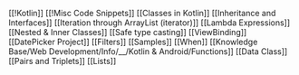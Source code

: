 
[[!Kotlin]]
[[!Misc Code Snippets]]
[[Classes in Kotlin]]
[[Inheritance and Interfaces]]
[[Iteration through ArrayList (iterator)]]
[[Lambda Expressions]]
[[Nested & Inner Classes]]
[[Safe type casting]]
[[ViewBinding]]
[[DatePicker Project]]
[[Filters]]
[[Samples]]
[[When]]
[[Knowledge Base/Web Development/Info/__/Kotlin & Android/Functions]]
[[Data Class]]
[[Pairs and Triplets]]
[[Lists]]